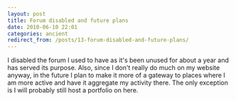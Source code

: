 ```yaml
---
layout: post
title: Forum disabled and future plans
date: 2010-06-10 22:01
categories: ancient
redirect_from: /posts/13-forum-disabled-and-future-plans/
---
```


I disabled the forum I used to have as it's been unused for about a year and has served its purpose. Also, since I don't really do much on my website anyway, in the future I plan to make it more of a gateway to places where I am more active and have it aggregate my activity there. The only exception is I will probably still host a portfolio on here.
